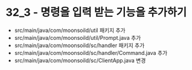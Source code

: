 # 32_3 - 명령을 입력 받는 기능을 추가하기

- src/main/java/com/moonsoild/util 패키지 추가
- src/main/java/com/moonsoild/util/Prompt.java 추가
- src/main/java/com/moonsoild/sc/handler 패키지 추가
- src/main/java/com/moonsoild/sc/handler/Command.java 추가
- src/main/java/com/moonsoild/sc/ClientApp.java 변경

